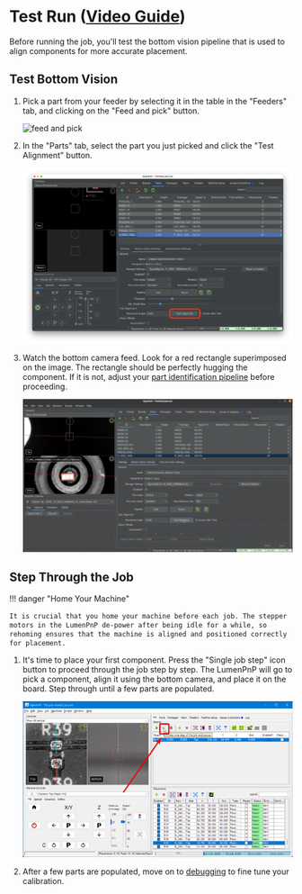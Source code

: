 # Test Run ([Video Guide](https://youtu.be/W0kdrxkkXUw?si=lrCTfUXihKnD1p4D&t=993))

Before running the job, you'll test the bottom vision pipeline that is used to align components for more accurate placement.

## Test Bottom Vision

1. Pick a part from your feeder by selecting it in the table in the "Feeders" tab, and clicking on the "Feed and pick" button.

    ![feed and pick](/feeders/7-setting-pick-position/img/pick-component.webp)

1. In the "Parts" tab, select the part you just picked and click the "Test Alignment" button.

    ![test bottom vision](images/test-bottom-vision.webp)

1. Watch the bottom camera feed. Look for a red rectangle superimposed on the image. The rectangle should be perfectly hugging the component. If it is not, adjust your [part identification pipeline](/openpnp/vision-pipeline-adjustment/5-part-identification-pipeline/) before proceeding.

    ![bottom vision output](images/bottom-vision-detection.webp)

## Step Through the Job

!!! danger "Home Your Machine"

    It is crucial that you home your machine before each job. The stepper motors in the LumenPnP de-power after being idle for a while, so rehoming ensures that the machine is aligned and positioned correctly for placement.

1. It's time to place your first component. Press the "Single job step" icon button to proceed through the job step by step. The LumenPnP will go to pick a component, align it using the bottom camera, and place it on the board. Step through until a few parts are populated.

    ![Start placing components](images/One-step-placement.webp)

2. After a few parts are populated, move on to [debugging](/openpnp/debugging) to fine tune your calibration.
